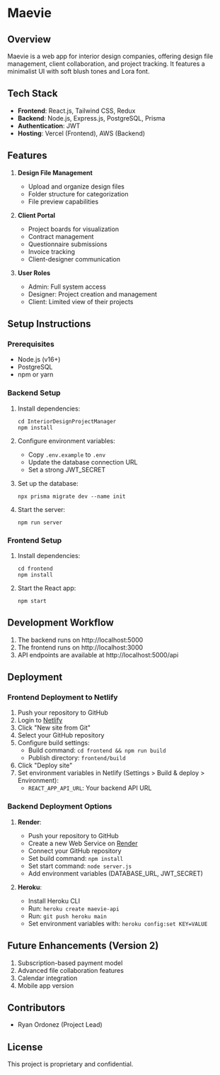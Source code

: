 # Maevie

## Overview
Maevie is a web app for interior design companies, offering design file management, client collaboration, and project tracking. It features a minimalist UI with soft blush tones and Lora font.

## Tech Stack
- **Frontend**: React.js, Tailwind CSS, Redux
- **Backend**: Node.js, Express.js, PostgreSQL, Prisma
- **Authentication**: JWT
- **Hosting**: Vercel (Frontend), AWS (Backend)

## Features
1. **Design File Management**
   - Upload and organize design files
   - Folder structure for categorization
   - File preview capabilities

2. **Client Portal**
   - Project boards for visualization
   - Contract management
   - Questionnaire submissions
   - Invoice tracking
   - Client-designer communication

3. **User Roles**
   - Admin: Full system access
   - Designer: Project creation and management
   - Client: Limited view of their projects

## Setup Instructions

### Prerequisites
- Node.js (v16+)
- PostgreSQL
- npm or yarn

### Backend Setup
1. Install dependencies:
   ```
   cd InteriorDesignProjectManager
   npm install
   ```

2. Configure environment variables:
   - Copy `.env.example` to `.env`
   - Update the database connection URL
   - Set a strong JWT_SECRET

3. Set up the database:
   ```
   npx prisma migrate dev --name init
   ```

4. Start the server:
   ```
   npm run server
   ```

### Frontend Setup
1. Install dependencies:
   ```
   cd frontend
   npm install
   ```

2. Start the React app:
   ```
   npm start
   ```

## Development Workflow
1. The backend runs on http://localhost:5000
2. The frontend runs on http://localhost:3000
3. API endpoints are available at http://localhost:5000/api

## Deployment

### Frontend Deployment to Netlify
1. Push your repository to GitHub
2. Login to [Netlify](https://www.netlify.com/)
3. Click "New site from Git"
4. Select your GitHub repository
5. Configure build settings:
   - Build command: `cd frontend && npm run build`
   - Publish directory: `frontend/build`
6. Click "Deploy site"
7. Set environment variables in Netlify (Settings > Build & deploy > Environment):
   - `REACT_APP_API_URL`: Your backend API URL

### Backend Deployment Options
1. **Render**:
   - Push your repository to GitHub
   - Create a new Web Service on [Render](https://render.com/)
   - Connect your GitHub repository
   - Set build command: `npm install`
   - Set start command: `node server.js`
   - Add environment variables (DATABASE_URL, JWT_SECRET)

2. **Heroku**:
   - Install Heroku CLI
   - Run: `heroku create maevie-api`
   - Run: `git push heroku main`
   - Set environment variables with: `heroku config:set KEY=VALUE`

## Future Enhancements (Version 2)
1. Subscription-based payment model
2. Advanced file collaboration features
3. Calendar integration
4. Mobile app version

## Contributors
- Ryan Ordonez (Project Lead)

## License
This project is proprietary and confidential.
